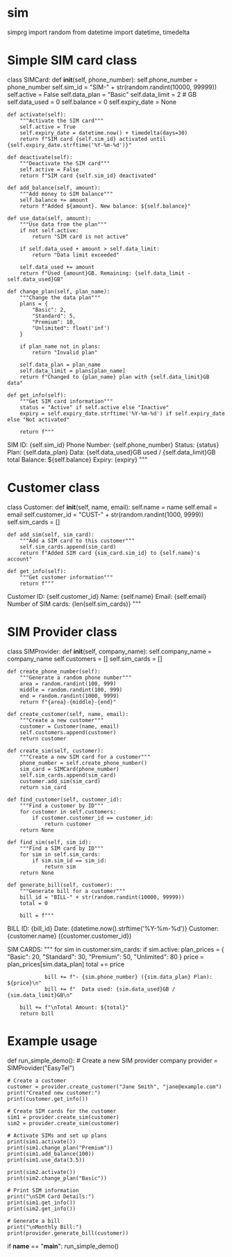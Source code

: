 # sim
simprg
import random
from datetime import datetime, timedelta

# Simple SIM card class
class SIMCard:
    def __init__(self, phone_number):
        self.phone_number = phone_number
        self.sim_id = "SIM-" + str(random.randint(10000, 99999))
        self.active = False
        self.data_plan = "Basic"
        self.data_limit = 2  # GB
        self.data_used = 0
        self.balance = 0
        self.expiry_date = None
    
    def activate(self):
        """Activate the SIM card"""
        self.active = True
        self.expiry_date = datetime.now() + timedelta(days=30)
        return f"SIM card {self.sim_id} activated until {self.expiry_date.strftime('%Y-%m-%d')}"
    
    def deactivate(self):
        """Deactivate the SIM card"""
        self.active = False
        return f"SIM card {self.sim_id} deactivated"
    
    def add_balance(self, amount):
        """Add money to SIM balance"""
        self.balance += amount
        return f"Added ${amount}. New balance: ${self.balance}"
    
    def use_data(self, amount):
        """Use data from the plan"""
        if not self.active:
            return "SIM card is not active"
        
        if self.data_used + amount > self.data_limit:
            return "Data limit exceeded"
        
        self.data_used += amount
        return f"Used {amount}GB. Remaining: {self.data_limit - self.data_used}GB"
    
    def change_plan(self, plan_name):
        """Change the data plan"""
        plans = {
            "Basic": 2,
            "Standard": 5,
            "Premium": 10,
            "Unlimited": float('inf')
        }
        
        if plan_name not in plans:
            return "Invalid plan"
        
        self.data_plan = plan_name
        self.data_limit = plans[plan_name]
        return f"Changed to {plan_name} plan with {self.data_limit}GB data"
    
    def get_info(self):
        """Get SIM card information"""
        status = "Active" if self.active else "Inactive"
        expiry = self.expiry_date.strftime('%Y-%m-%d') if self.expiry_date else "Not activated"
        
        return f"""
SIM ID: {self.sim_id}
Phone Number: {self.phone_number}
Status: {status}
Plan: {self.data_plan}
Data: {self.data_used}GB used / {self.data_limit}GB total
Balance: ${self.balance}
Expiry: {expiry}
"""


# Customer class
class Customer:
    def __init__(self, name, email):
        self.name = name
        self.email = email
        self.customer_id = "CUST-" + str(random.randint(1000, 9999))
        self.sim_cards = []
    
    def add_sim(self, sim_card):
        """Add a SIM card to this customer"""
        self.sim_cards.append(sim_card)
        return f"Added SIM card {sim_card.sim_id} to {self.name}'s account"
    
    def get_info(self):
        """Get customer information"""
        return f"""
Customer ID: {self.customer_id}
Name: {self.name}
Email: {self.email}
Number of SIM cards: {len(self.sim_cards)}
"""


# SIM Provider class
class SIMProvider:
    def __init__(self, company_name):
        self.company_name = company_name
        self.customers = []
        self.sim_cards = []
    
    def create_phone_number(self):
        """Generate a random phone number"""
        area = random.randint(100, 999)
        middle = random.randint(100, 999)
        end = random.randint(1000, 9999)
        return f"{area}-{middle}-{end}"
    
    def create_customer(self, name, email):
        """Create a new customer"""
        customer = Customer(name, email)
        self.customers.append(customer)
        return customer
    
    def create_sim(self, customer):
        """Create a new SIM card for a customer"""
        phone_number = self.create_phone_number()
        sim_card = SIMCard(phone_number)
        self.sim_cards.append(sim_card)
        customer.add_sim(sim_card)
        return sim_card
    
    def find_customer(self, customer_id):
        """Find a customer by ID"""
        for customer in self.customers:
            if customer.customer_id == customer_id:
                return customer
        return None
    
    def find_sim(self, sim_id):
        """Find a SIM card by ID"""
        for sim in self.sim_cards:
            if sim.sim_id == sim_id:
                return sim
        return None
    
    def generate_bill(self, customer):
        """Generate bill for a customer"""
        bill_id = "BILL-" + str(random.randint(10000, 99999))
        total = 0
        
        bill = f"""
BILL ID: {bill_id}
Date: {datetime.now().strftime('%Y-%m-%d')}
Customer: {customer.name} ({customer.customer_id})

SIM CARDS:
"""
        for sim in customer.sim_cards:
            if sim.active:
                plan_prices = {
                    "Basic": 20,
                    "Standard": 30,
                    "Premium": 50,
                    "Unlimited": 80
                }
                price = plan_prices[sim.data_plan]
                total += price
                
                bill += f"- {sim.phone_number} ({sim.data_plan} Plan): ${price}\n"
                bill += f"  Data used: {sim.data_used}GB / {sim.data_limit}GB\n"
        
        bill += f"\nTotal Amount: ${total}"
        return bill


# Example usage
def run_simple_demo():
    # Create a new SIM provider company
    provider = SIMProvider("EasyTel")
    
    # Create a customer
    customer = provider.create_customer("Jane Smith", "jane@example.com")
    print("Created new customer:")
    print(customer.get_info())
    
    # Create SIM cards for the customer
    sim1 = provider.create_sim(customer)
    sim2 = provider.create_sim(customer)
    
    # Activate SIMs and set up plans
    print(sim1.activate())
    print(sim1.change_plan("Premium"))
    print(sim1.add_balance(100))
    print(sim1.use_data(3.5))
    
    print(sim2.activate())
    print(sim2.change_plan("Basic"))
    
    # Print SIM information
    print("\nSIM Card Details:")
    print(sim1.get_info())
    print(sim2.get_info())
    
    # Generate a bill
    print("\nMonthly Bill:")
    print(provider.generate_bill(customer))


if __name__ == "__main__":
    run_simple_demo()
